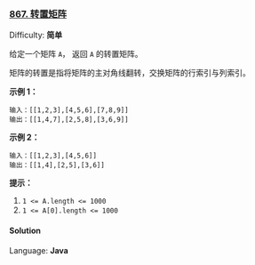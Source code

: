 ### [867\. 转置矩阵](https://leetcode-cn.com/problems/transpose-matrix/)

Difficulty: **简单**


给定一个矩阵 `A`， 返回 `A` 的转置矩阵。

矩阵的转置是指将矩阵的主对角线翻转，交换矩阵的行索引与列索引。

**示例 1：**

```
输入：[[1,2,3],[4,5,6],[7,8,9]]
输出：[[1,4,7],[2,5,8],[3,6,9]]
```

**示例 2：**

```
输入：[[1,2,3],[4,5,6]]
输出：[[1,4],[2,5],[3,6]]
```

**提示：**

1.  `1 <= A.length <= 1000`
2.  `1 <= A[0].length <= 1000`


#### Solution

Language: **Java**

```java
​
```